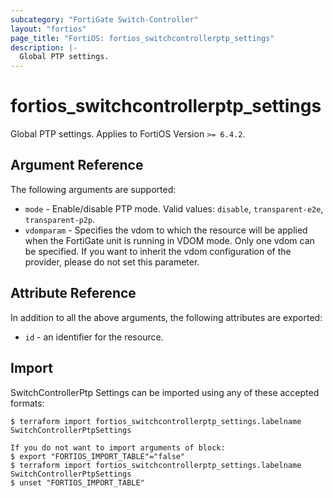 ```yaml
---
subcategory: "FortiGate Switch-Controller"
layout: "fortios"
page_title: "FortiOS: fortios_switchcontrollerptp_settings"
description: |-
  Global PTP settings.
---
```


# fortios_switchcontrollerptp_settings
Global PTP settings. Applies to FortiOS Version `>= 6.4.2`.

## Argument Reference

The following arguments are supported:

* `mode` - Enable/disable PTP mode. Valid values: `disable`, `transparent-e2e`, `transparent-p2p`.
* `vdomparam` - Specifies the vdom to which the resource will be applied when the FortiGate unit is running in VDOM mode. Only one vdom can be specified. If you want to inherit the vdom configuration of the provider, please do not set this parameter.


## Attribute Reference

In addition to all the above arguments, the following attributes are exported:
* `id` - an identifier for the resource.

## Import

SwitchControllerPtp Settings can be imported using any of these accepted formats:
```
$ terraform import fortios_switchcontrollerptp_settings.labelname SwitchControllerPtpSettings

If you do not want to import arguments of block:
$ export "FORTIOS_IMPORT_TABLE"="false"
$ terraform import fortios_switchcontrollerptp_settings.labelname SwitchControllerPtpSettings
$ unset "FORTIOS_IMPORT_TABLE"
```
